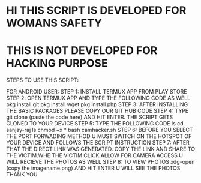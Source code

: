 # HI THIS SCRIPT IS DEVELOPED FOR WOMANS SAFETY 

# THIS IS NOT DEVELOPED FOR HACKING PURPOSE 

STEPS TO USE THIS SCRIPT:

FOR ANDROID USER:
STEP 1: INSTALL TERMUX APP FROM PLAY STORE
STEP 2: OPEN TERMUX APP AND TYPE THE FOLLOWING CODE AS WELL
pkg install git
pkg install wget
pkg install php
STEP 3: AFTER INSTALLING THE BASIC PACKAGES PLEASE COPY OUR GIT HUB CODE
STEP 4: TYPE git clone (paste the code here) AND HIT ENTER. THE SCRIPT GETS CLONED TO YOUR DEVICE
STEP 5: TYPE THE FOLLOWING CODE
ls
cd sanjay-raj
ls
chmod +x *
bash camhacker.sh
STEP 6: BEFORE YOU SELECT THE PORT FORWADING METHOD U MUST SWITCH ON THE HOTSPOT OF YOUR DEVICE AND FOLLOWS THE SCRIPT INSTRUCTION
STEP 7: AFTER THAT THE DIRECT LINK WAS GENERATED. COPY THE LINK AND SHARE TO THE VICTIM.WHE THE VICTIM CLICK ALLOW FOR CAMERA ACCESS U WILL RECIEVE THE PHOTOS AS WELL
STEP 8: TO VIEW PHOTOS xdg-open (copy the imagename.png) AND HIT ENTER U WILL SEE THE PHOTOS
THANK YOU
